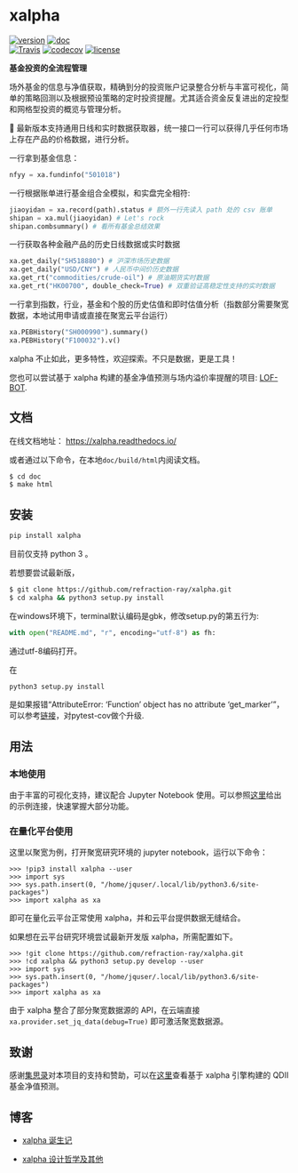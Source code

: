 xalpha
========

[![version](https://img.shields.io/pypi/v/xalpha.svg)](https://pypi.org/project/xalpha/)
[![doc](https://readthedocs.org/projects/xalpha/badge/?style=flat)](https://xalpha.readthedocs.io/) 	
[![Travis](https://api.travis-ci.org/refraction-ray/xalpha.svg)](https://travis-ci.org/refraction-ray/xalpha)
[![codecov](https://codecov.io/gh/refraction-ray/xalpha/branch/master/graph/badge.svg)](https://codecov.io/gh/refraction-ray/xalpha)
[![license](https://img.shields.io/:license-mit-blue.svg)](https://badges.mit-license.org/)

**基金投资的全流程管理**

场外基金的信息与净值获取，精确到分的投资账户记录整合分析与丰富可视化，简单的策略回测以及根据预设策略的定时投资提醒。尤其适合资金反复进出的定投型和网格型投资的概览与管理分析。

🎉 最新版本支持通用日线和实时数据获取器，统一接口一行可以获得几乎任何市场上存在产品的价格数据，进行分析。

一行拿到基金信息：

```python
nfyy = xa.fundinfo("501018")
```

一行根据账单进行基金组合全模拟，和实盘完全相符:

```python
jiaoyidan = xa.record(path).status # 额外一行先读入 path 处的 csv 账单
shipan = xa.mul(jiaoyidan) # Let's rock
shipan.combsummary() # 看所有基金总结效果
```

一行获取各种金融产品的历史日线数据或实时数据

```python
xa.get_daily("SH518880") # 沪深市场历史数据
xa.get_daily("USD/CNY") # 人民币中间价历史数据
xa.get_rt("commodities/crude-oil") # 原油期货实时数据
xa.get_rt("HK00700", double_check=True) # 双重验证高稳定性支持的实时数据
```

一行拿到指数，行业，基金和个股的历史估值和即时估值分析（指数部分需要聚宽数据，本地试用申请或直接在聚宽云平台运行）

```python
xa.PEBHistory("SH000990").summary()
xa.PEBHistory("F100032").v()
```

xalpha 不止如此，更多特性，欢迎探索。不只是数据，更是工具！

您也可以尝试基于 xalpha 构建的基金净值预测与场内溢价率提醒的项目: [LOF-BOT](https://github.com/refraction-ray/lof-bot).

## 文档

在线文档地址： https://xalpha.readthedocs.io/ 

或者通过以下命令，在本地`doc/build/html`内阅读文档。

```bash
$ cd doc
$ make html
```


## 安装

```bash
pip install xalpha
```

目前仅支持 python 3 。

若想要尝试最新版，

```bash
$ git clone https://github.com/refraction-ray/xalpha.git
$ cd xalpha && python3 setup.py install
```

在windows环境下，terminal默认编码是gbk，修改setup.py的第五行为:

```python
with open("README.md", "r", encoding="utf-8") as fh:
```

通过utf-8编码打开。

在

```python
python3 setup.py install
```
是如果报错“AttributeError: ‘Function’ object has no attribute ‘get_marker’”，
可以参考[链接](https://www.scivision.dev/pytest-attribute-error-getmarker/)，对pytest-cov做个升级.


## 用法

### 本地使用

由于丰富的可视化支持，建议配合 Jupyter Notebook 使用。可以参照[这里](https://xalpha.readthedocs.io/en/latest/demo.html)给出的示例连接，快速掌握大部分功能。

### 在量化平台使用

这里以聚宽为例，打开聚宽研究环境的 jupyter notebook，运行以下命令：

```
>>> !pip3 install xalpha --user
>>> import sys
>>> sys.path.insert(0, "/home/jquser/.local/lib/python3.6/site-packages")
>>> import xalpha as xa
```

即可在量化云平台正常使用 xalpha，并和云平台提供数据无缝结合。

如果想在云平台研究环境尝试最新开发版 xalpha，所需配置如下。

```
>>> !git clone https://github.com/refraction-ray/xalpha.git
>>> !cd xalpha && python3 setup.py develop --user
>>> import sys
>>> sys.path.insert(0, "/home/jquser/.local/lib/python3.6/site-packages")
>>> import xalpha as xa
```

由于 xalpha 整合了部分聚宽数据源的 API，在云端直接 ``xa.provider.set_jq_data(debug=True)`` 即可激活聚宽数据源。

## 致谢

感谢[集思录](https://www.jisilu.cn)对本项目的支持和赞助，可以在[这里](https://www.jisilu.cn/data/qdii/#qdiie)查看基于 xalpha 引擎构建的 QDII 基金净值预测。

## 博客

* [xalpha 诞生记](https://re-ra.xyz/xalpha-%E8%AF%9E%E7%94%9F%E8%AE%B0/)

* [xalpha 设计哲学及其他](https://re-ra.xyz/xalpha-%E8%AE%BE%E8%AE%A1%E5%93%B2%E5%AD%A6%E5%8F%8A%E5%85%B6%E4%BB%96/)